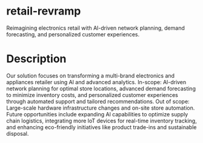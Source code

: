 # retail-revramp
Reimagining electronics retail with Al-driven network planning, demand forecasting, and personalized customer experiences.

# Description

Our solution focuses on transforming a multi-brand electronics and appliances retailer using Al and advanced analytics. In-scope: Al-driven network planning for optimal store locations, advanced demand forecasting to minimize inventory costs, and personalized customer experiences through automated support and tailored recommendations. Out of scope: Large-scale hardware infrastructure changes and on-site store automation. Future opportunities include expanding Al capabilities to optimize supply chain logistics, integrating more loT devices for real-time inventory tracking, and enhancing eco-friendly initiatives like product trade-ins and sustainable disposal.
